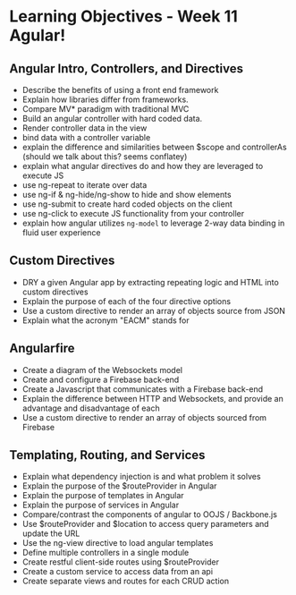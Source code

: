 # Learning Objectives - Week 11 Agular!
## Angular Intro, Controllers, and Directives
- Describe the benefits of using a front end framework
- Explain how libraries differ from frameworks.
- Compare MV* paradigm with traditional MVC
- Build an angular controller with hard coded data.
- Render controller data in the view
- bind data with a controller variable
- explain the difference and similarities between $scope and controllerAs (should we talk about this? seems conflatey)
- explain what angular directives do and how they are leveraged to execute JS
- use ng-repeat to iterate over data
- use ng-if & ng-hide/ng-show to hide and show elements
- use ng-submit to create hard coded objects on the client
- use ng-click to execute JS functionality from your controller
- explain how angular utilizes `ng-model` to leverage 2-way data binding in fluid user experience

## Custom Directives
- DRY a given Angular app by extracting repeating logic and HTML into custom directives
- Explain the purpose of each of the four directive options
- Use a custom directive to render an array of objects source from JSON
- Explain what the acronym "EACM" stands for

## Angularfire
- Create a diagram of the Websockets model
- Create and configure a Firebase back-end
- Create a Javascript that communicates with a Firebase back-end
- Explain the difference between HTTP and Websockets, and provide an advantage and disadvantage of each
- Use a custom directive to render an array of objects sourced from Firebase

## Templating, Routing, and Services

- Explain what dependency injection is and what problem it solves
- Explain the purpose of the $routeProvider in Angular
- Explain the purpose of templates in Angular
- Explain the purpose of services in Angular
- Compare/contrast the components of angular to OOJS / Backbone.js
- Use $routeProvider and $location to access query parameters and update the URL
- Use the ng-view directive to load angular templates
- Define multiple controllers in a single module
- Create restful client-side routes using $routeProvider
- Create a custom service to access data from an api
- Create separate views and routes for each CRUD action
